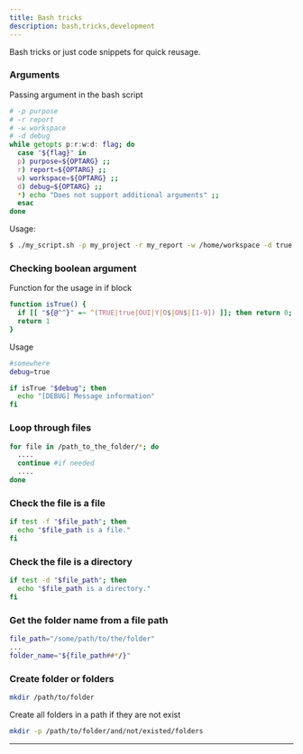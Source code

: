 ```yaml
---
title: Bash tricks
description: bash,tricks,development
---
```


Bash tricks or just code snippets for quick reusage.

### Arguments

Passing argument in the bash script

```bash
# -p purpose
# -r report 
# -w workspace
# -d debug
while getopts p:r:w:d: flag; do
  case "${flag}" in
  p) purpose=${OPTARG} ;;
  r) report=${OPTARG} ;;
  w) workspace=${OPTARG} ;;
  d) debug=${OPTARG} ;;
  *) echo "Does not support additional arguments" ;;
  esac
done
```

Usage:

```bash
$ ./my_script.sh -p my_project -r my_report -w /home/workspace -d true
```

### Checking boolean argument

Function for the usage in if block

```bash
function isTrue() {
  if [[ "${@^^}" =~ ^(TRUE|true|OUI|Y|O$|ON$|[1-9]) ]]; then return 0; fi
  return 1
}
```

Usage

```bash
#somewhere
debug=true

if isTrue "$debug"; then
  echo "[DEBUG] Message information"
fi
```

### Loop through files

```bash
for file in /path_to_the_folder/*; do
  ....
  continue #if needed
  ....
done
```

### Check the file is a file

```bash
if test -f "$file_path"; then
  echo "$file_path is a file."
fi
```

### Check the file is a directory

```bash
if test -d "$file_path"; then
  echo "$file_path is a directory."
fi
```

### Get the folder name from a file path

```bash
file_path="/some/path/to/the/folder"
...
folder_name="${file_path##*/}"
```

### Create folder or folders
```bash
mkdir /path/to/folder
```
Create all folders in a path if they are not exist
```bash
mkdir -p /path/to/folder/and/not/existed/folders
```


---
